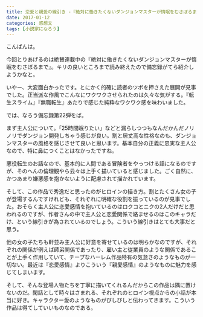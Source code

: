 ```yaml
---
title: 恋愛と親愛の線引き -『絶対に働きたくないダンジョンマスターが惰眠をむさぼるまで』
date: 2017-01-12
categories: 感想文
tags: [小説家になろう]
---
```


こんばんは。

今回とりあげるのは絶賛連載中の『絶対に働きたくないダンジョンマスターが惰眠をむさぼるまで』。キリの良いところまで読み終えたので備忘録がてら紹介しようかなと。

いやー、大変面白かったです。とにかく的確に読者のツボを押さえた展開が見事でした。正当派な作風でこんなにワクワクさせられたのは久々な気がする。『転生スライム』『無職転生』あたりで感じた純粋なワクワク感を味わいました。

では、なろう備忘録第22弾をば。




まず主人公について。「25時間眠りたい」などと漏らしつつもなんだかんだノリノリでダンジョン開発しちゃう感じが良い。割と居丈高な性格なのも、ダンジョンマスターの風格を感じさせて良いと思います。基本自分の正義に忠実な主人公なので、特に鼻につくことはなかったですね。

悪役転生のお話なので、基本的に人間である冒険者をやっつける話になるのですが、そのへんの倫理観やら云々は上手く描いていると感じました。ごく自然に、かつあまり嫌悪感を抱かないように配慮されて描かれています。

そして、この作品で秀逸だと思ったのがヒロインの描き方。割とたくさん女の子が登場するんですけれども、それぞれに明確な役割を振っているのが見事でした。おそらく主人公に恋愛感情を抱いているのはロクコとニクの2人だけだと思われるのですが、作者さんの中で主人公と恋愛関係で絡ませるのはこのキャラだけ、という線引きが為されているのでしょう。こういう線引きはとても大事だと思う。

他の女の子たちも軒並み主人公に好意を寄せているのは明らかなのですが、それぞれの関係が例えば師弟関係であったり、雇い主と従業員のような関係であることが上手く作用していて、チープなハーレム作品特有の気怠さのようなものが一切ない。最近は『恋愛感情』よりこういう『親愛感情』のようなものに魅力を感じてしまいます。

そして、そんな登場人物たちを丁寧に描いてくれるんだからこの作品は隅に置けないのだ。閑話として時々はさまれる、それぞれのヒロイン視点からの小話が本当に好き。キャラクター愛のようなものがびしびしと伝わってきます。こういう作品は得てしていいものなのである。
